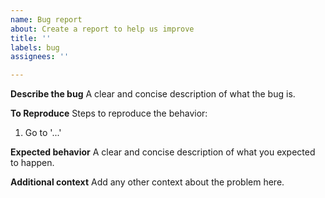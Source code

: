 ```yaml
---
name: Bug report
about: Create a report to help us improve
title: ''
labels: bug
assignees: ''

---
```


**Describe the bug**
A clear and concise description of what the bug is.

**To Reproduce**
Steps to reproduce the behavior:

1. Go to '...'

**Expected behavior**
A clear and concise description of what you expected to happen.

**Additional context**
Add any other context about the problem here.
